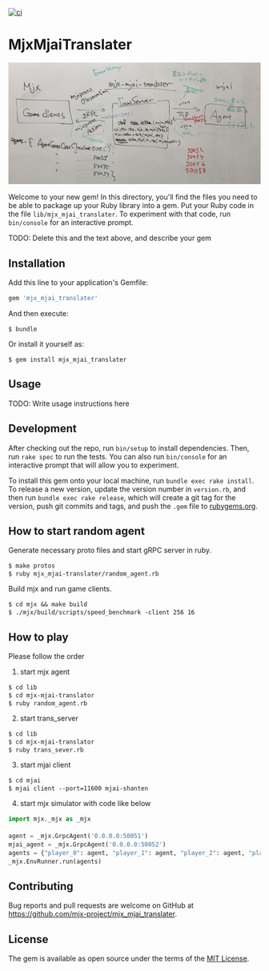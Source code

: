 [![ci](https://github.com/mjx-project/mjx_mjai_translater/actions/workflows/ci.yml/badge.svg)](https://github.com/mjx-project/mjx_mjai_translater/actions/workflows/ci.yml)

# MjxMjaiTranslater

![](fig/mjx_mjai_translater.jpg)

Welcome to your new gem! In this directory, you'll find the files you need to be able to package up your Ruby library into a gem. Put your Ruby code in the file `lib/mjx_mjai_translater`. To experiment with that code, run `bin/console` for an interactive prompt.

TODO: Delete this and the text above, and describe your gem

## Installation

Add this line to your application's Gemfile:

```ruby
gem 'mjx_mjai_translater'
```

And then execute:

    $ bundle

Or install it yourself as:

    $ gem install mjx_mjai_translater

## Usage

TODO: Write usage instructions here

## Development

After checking out the repo, run `bin/setup` to install dependencies. Then, run `rake spec` to run the tests. You can also run `bin/console` for an interactive prompt that will allow you to experiment.

To install this gem onto your local machine, run `bundle exec rake install`. To release a new version, update the version number in `version.rb`, and then run `bundle exec rake release`, which will create a git tag for the version, push git commits and tags, and push the `.gem` file to [rubygems.org](https://rubygems.org).

## How to start random agent

Generate necessary proto files and start gRPC server in ruby.

```
$ make protos
$ ruby mjx_mjai-translater/random_agent.rb
```

Build mjx and run game clients.

```
$ cd mjx && make build
$ ./mjx/build/scripts/speed_benchmark -client 256 16
```

## How to play
Please follow the order
1. start mjx agent
  ```
 $ cd lib
 $ cd mjx-mjai-translator
 $ ruby random_agent.rb
 ```
2. start trans_server
 ```
 $ cd lib
 $ cd mjx-mjai-translator
 $ ruby trans_sever.rb
 ```
3. start mjai client
 ```
 $ cd mjai
 $ mjai client --port=11600 mjai-shanten
 ```
4. start mjx simulator with code like below
```py
import mjx._mjx as _mjx

agent = _mjx.GrpcAgent('0.0.0.0:50051')
mjai_agent = _mjx.GrpcAgent('0.0.0.0:50052')
agents = {"player_0": agent, "player_1": agent, "player_2": agent, "player_3": mjai_agent}
_mjx.EnvRunner.run(agents)
```
## Contributing

Bug reports and pull requests are welcome on GitHub at https://github.com/mjx-project/mjx_mjai_translater.

## License

The gem is available as open source under the terms of the [MIT License](https://opensource.org/licenses/MIT).
